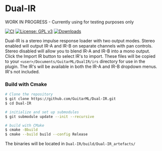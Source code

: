 # Dual-IR

WORK IN PROGRESS - Currently using for testing purposes only

[![CI](https://github.com/GuitarML/Dual-IR/actions/workflows/cmake.yml/badge.svg)](https://github.com/GuitarML/Dual-IR/actions/workflows/cmake.yml) [![License: GPL v3](https://img.shields.io/badge/License-GPLv3-brightgreen.svg)](https://www.gnu.org/licenses/gpl-3.0) [![Downloads](https://img.shields.io/github/downloads/GuitarML/Dual-IR/total)](https://somsubhra.github.io/github-release-stats/?username=GuitarML&repository=Dual-IR&page=1&per_page=30)

Dual-IR is a stereo impulse response loader with two output modes. Stereo enabled will output IR-A and IR-B on separate channels with pan controls. Stereo disabled will allow you to blend IR-A and IR-B into a mono output. Click the Import IR button to select IR's to import. These files will be copied to your ```<user>/Documents/GuitarML/DualIR/irs``` directory for use in the plugin. The IR's will be available in both the IR-A and IR-B dropdown menus. IR's not included. 


### Build with Cmake

```bash
# Clone the repository
$ git clone https://github.com/GuitarML/Dual-IR.git
$ cd Dual-IR

# initialize and set up submodules
$ git submodule update --init --recursive

# build with CMake
$ cmake -Bbuild
$ cmake --build build --config Release
```
The binaries will be located in `Dual-IR/build/Dual-IR_artefacts/`
